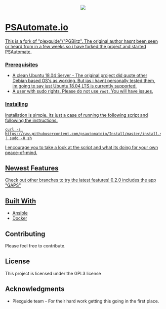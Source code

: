 <p align="center">
  <a href="https://psautomate.io" target="_blank"><img src="https://psautomate.io/wp-content/uploads/2019/10/Color-logo-no-background.png" />   
</p>


# PSAutomate.io

This is a fork of "plexguide"/"PGBlitz". The original author hasnt been seen or heard from in a few weeks so i have forked the project and started PSAutomate.

### Prerequisites

* A clean Ubuntu 18.04 Server - The original project did quote other Debian based OS's as working. But ias i havnt personally tested them, im going to say just Ubuntu 18.04 LTS is currently supported.
* A user with sudo rights. Please do not use `root`. You will have issues.


### Installing

Installation is simple. Its just a case of running the following script and following the instructions.

```
curl -s https://raw.githubusercontent.com/psautomateio/Install/master/install.sh | sudo -H sh
```

I encourage you to take a look at the script and what its doing for your own peace-of-mind.

## Newest Features ##

Check out other branches to try the latest features!
0.2.0 includes the app "GAPS"

## Built With

* [Ansible](https://www.ansible.com/)
* [Docker](https://www.docker.com/)


## Contributing

Please feel free to contribute.


## License

This project is licensed under the GPL3 license

## Acknowledgments

* Plexguide team - For their hard work getting this going in the first place.
